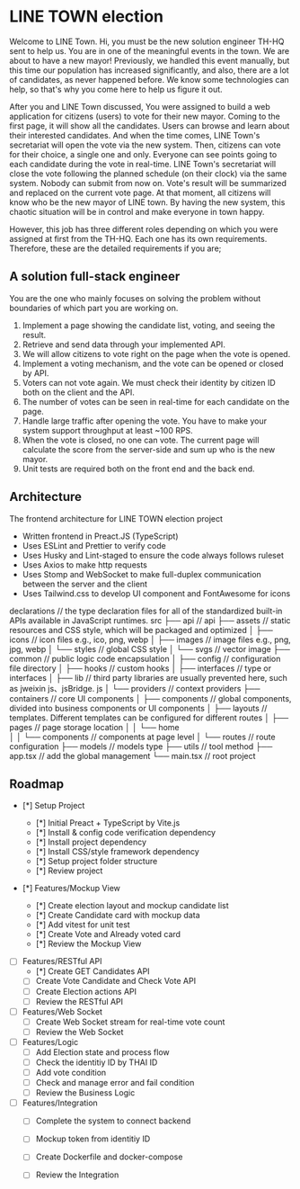 # LINE TOWN election

Welcome to LINE Town. Hi, you must be the new solution engineer TH-HQ sent to
help us. You are in one of the meaningful events in the town. We are about to have a
new mayor! Previously, we handled this event manually, but this time our population
has increased significantly, and also, there are a lot of candidates, as never
happened before. We know some technologies can help, so that's why you come
here to help us figure it out.

After you and LINE Town discussed, You were assigned to build a web application
for citizens (users) to vote for their new mayor. Coming to the first page, it will show
all the candidates. Users can browse and learn about their interested candidates.
And when the time comes, LINE Town's secretariat will open the vote via the new
system. Then, citizens can vote for their choice, a single one and only. Everyone can
see points going to each candidate during the vote in real-time. LINE Town's
secretariat will close the vote following the planned schedule (on their clock) via the
same system. Nobody can submit from now on. Vote's result will be summarized and
replaced on the current vote page. At that moment, all citizens will know who be the
new mayor of LINE town. By having the new system, this chaotic situation will be in
control and make everyone in town happy.

However, this job has three different roles depending on which you were assigned at
first from the TH-HQ. Each one has its own requirements. Therefore, these are the
detailed requirements if you are;

## A solution full-stack engineer

You are the one who mainly focuses on solving the problem without boundaries of
which part you are working on.

1. Implement a page showing the candidate list, voting, and seeing the result.
2. Retrieve and send data through your implemented API.
3. We will allow citizens to vote right on the page when the vote is opened.
4. Implement a voting mechanism, and the vote can be opened or closed by API.
5. Voters can not vote again. We must check their identity by citizen ID both on the
client and the API.
6. The number of votes can be seen in real-time for each candidate on the page.
7. Handle large traffic after opening the vote. You have to make your system
support throughput at least ~100 RPS.
8. When the vote is closed, no one can vote. The current page will calculate the
score from the server-side and sum up who is the new mayor.
9. Unit tests are required both on the front end and the back end.

<!-- ARCHITECTURE -->
## Architecture

The frontend architecture for LINE TOWN election project
- Written frontend in Preact.JS (TypeScript)
- Uses ESLint and Prettier to verify code 
- Uses Husky and Lint-staged to ensure the code always follows ruleset
- Uses Axios to make http requests
- Uses Stomp and WebSocket to make full-duplex communication between the server and the client
- Uses Tailwind.css to develop UI component and FontAwesome for icons

<!-- FOLDER STRUCTURE -->
declarations                // the type declaration files for all of the standardized built-in APIs available in JavaScript runtimes. 
src
├── api                     // api
├── assets                  // static resources and CSS style, which will be packaged and optimized
│   ├── icons               // icon files e.g., ico, png, webp 
│   ├── images              // image files e.g., png, jpg, webp 
│   └── styles              // global CSS style
│   └── svgs                // vector image
├── common                  // public logic code encapsulation
│   ├── config              // configuration file directory
│   ├── hooks               // custom hooks
│   ├── interfaces          // type or interfaces
│   ├── lib                 // third party libraries are usually prevented here, such as jweixin js、jsBridge. js
│   └── providers           // context providers
├── containers              // core UI components
│   ├── components          // global components, divided into business components or UI components
│   ├── layouts             // templates. Different templates can be configured for different routes
│   ├── pages               // page storage location
│   │   └── home            
│   │       └── components  // components at page level
│   └── routes              // route configuration
├── models                  // models type
├── utils                   // tool method
├── app.tsx                 // add the global management
└── main.tsx                // root project

<!-- ROADMAP -->
## Roadmap

- [*] Setup Project
  - [*] Initial Preact + TypeScript by Vite.js
  - [*] Install & config code verification dependency
  - [*] Install project dependency
  - [*] Install CSS/style framework dependency
  - [*] Setup project folder structure
  - [*] Review project

- [*] Features/Mockup View
  - [*] Create election layout and mockup candidate list
  - [*] Create Candidate card with mockup data
  - [*] Add vitest for unit test
  - [*] Create Vote and Already voted card
  - [*] Review the Mockup View

- [ ] Features/RESTful API
  - [*] Create GET Candidates API
  - [ ] Create Vote Candidate and Check Vote API
  - [ ] Create Election actions API 
  - [ ] Review the RESTful API

- [ ] Features/Web Socket
  - [ ] Create Web Socket stream for real-time vote count
  - [ ] Review the Web Socket

- [ ] Features/Logic
  - [ ] Add Election state and process flow
  - [ ] Check the identitiy ID by THAI ID
  - [ ] Add vote condition
  - [ ] Check and manage error and fail condition
  - [ ] Review the Business Logic

- [ ] Features/Integration
  - [ ] Complete the system to connect backend
  - [ ] Mockup token from identitiy ID
  - [ ] Create Dockerfile and docker-compose
  - [ ] Review the Integration

